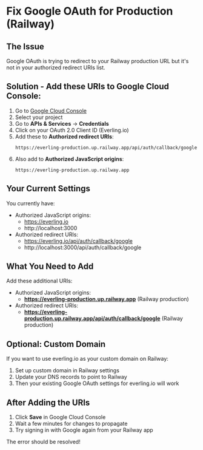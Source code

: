 # Fix Google OAuth for Production (Railway)

## The Issue
Google OAuth is trying to redirect to your Railway production URL but it's not in your authorized redirect URIs list.

## Solution - Add these URIs to Google Cloud Console:

1. Go to [Google Cloud Console](https://console.cloud.google.com/)
2. Select your project
3. Go to **APIs & Services** → **Credentials**
4. Click on your OAuth 2.0 Client ID (Everling.io)
5. Add these to **Authorized redirect URIs**:
   ```
   https://everling-production.up.railway.app/api/auth/callback/google
   ```
6. Also add to **Authorized JavaScript origins**:
   ```
   https://everling-production.up.railway.app
   ```

## Your Current Settings
You currently have:
- Authorized JavaScript origins:
  - https://everling.io
  - http://localhost:3000
- Authorized redirect URIs:
  - https://everling.io/api/auth/callback/google
  - http://localhost:3000/api/auth/callback/google

## What You Need to Add
Add these additional URIs:
- Authorized JavaScript origins:
  - **https://everling-production.up.railway.app** (Railway production)
- Authorized redirect URIs:
  - **https://everling-production.up.railway.app/api/auth/callback/google** (Railway production)

## Optional: Custom Domain
If you want to use everling.io as your custom domain on Railway:
1. Set up custom domain in Railway settings
2. Update your DNS records to point to Railway
3. Then your existing Google OAuth settings for everling.io will work

## After Adding the URIs
1. Click **Save** in Google Cloud Console
2. Wait a few minutes for changes to propagate
3. Try signing in with Google again from your Railway app

The error should be resolved!
